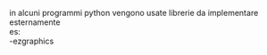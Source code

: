 in alcuni programmi python vengono usate librerie da implementare esternamente    
 es:    
-ezgraphics                
